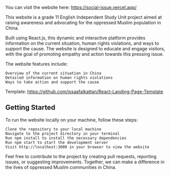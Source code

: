 You can visit the website here: https://social-issue.vercel.app/

This website is a grade 11 English Independent Study Unit project aimed at raising awareness and advocating for the oppressed Muslim population in China.

Built using React.js, this dynamic and interactive platform provides information on the current situation, human rights violations, and ways to support the cause. The website is designed to educate and engage visitors, with the goal of promoting empathy and action towards this pressing issue.

The website features include:

    Overview of the current situation in China
    Detailed information on human rights violations
    Ways to take action and support the cause

Template: https://github.com/issaafalkattan/React-Landing-Page-Template

## Getting Started

To run the website locally on your machine, follow these steps:

    Clone the repository to your local machine
    Navigate to the project directory in your terminal
    Run npm install to install the necessary dependencies
    Run npm start to start the development server
    Visit http://localhost:3000 in your browser to view the website

Feel free to contribute to the project by creating pull requests, reporting issues, or suggesting improvements. Together, we can make a difference in the lives of oppressed Muslim communities in China.
